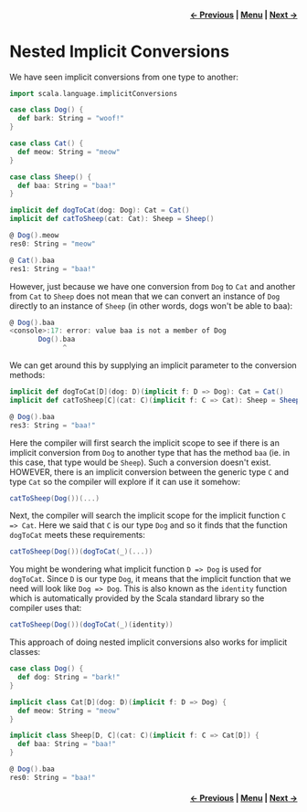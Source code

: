 <h4 align="right">
    <a href="lesson1_3_classes.md">← Previous</a> |
    <a href="../../../../README.md">Menu</a> |
    <a href="../_2_type_classes/lesson2.md">Next →</a>
</h4>

<h1>Nested Implicit Conversions</h1>

We have seen implicit conversions from one type to another:

```scala
import scala.language.implicitConversions

case class Dog() {
  def bark: String = "woof!"
}

case class Cat() {
  def meow: String = "meow"
}

case class Sheep() {
  def baa: String = "baa!"
}

implicit def dogToCat(dog: Dog): Cat = Cat()
implicit def catToSheep(cat: Cat): Sheep = Sheep()
```

```scala
@ Dog().meow
res0: String = "meow"

@ Cat().baa
res1: String = "baa!"
```

However, just because we have one conversion from `Dog` to `Cat` and another from `Cat` to `Sheep` does not mean that we 
can convert an instance of `Dog` directly to an instance of `Sheep` (in other words, dogs won't be able to baa):

```scala
@ Dog().baa
<console>:17: error: value baa is not a member of Dog
       Dog().baa
             ^
```

We can get around this by supplying an implicit parameter to the conversion methods:

```scala
implicit def dogToCat[D](dog: D)(implicit f: D => Dog): Cat = Cat()
implicit def catToSheep[C](cat: C)(implicit f: C => Cat): Sheep = Sheep()
```

```scala
@ Dog().baa
res3: String = "baa!"
```

Here the compiler will first search the implicit scope to see if there is an implicit conversion from `Dog` to another 
type that has the method `baa` (ie. in this case, that type would be `Sheep`). Such a conversion doesn't exist. HOWEVER,
there is an implicit conversion between the generic type `C` and type `Cat` so the compiler will explore if it can use
it somehow: 

```scala
catToSheep(Dog())(...)
```

Next, the compiler will search the implicit scope for the implicit function `C => Cat`. Here we said that `C` is our 
type `Dog` and so it finds that the function `dogToCat` meets these requirements:

```scala
catToSheep(Dog())(dogToCat(_)(...))
```

You might be wondering what implicit function `D => Dog` is used for `dogToCat`. Since `D` is our type `Dog`, it means
that the implicit function that we need will look like `Dog => Dog`. This is also known as the `identity` function which
is automatically provided by the Scala standard library so the compiler uses that:

```scala
catToSheep(Dog())(dogToCat(_)(identity))
```

This approach of doing nested implicit conversions also works for implicit classes:

```scala
case class Dog() {
  def dog: String = "bark!"
}

implicit class Cat[D](dog: D)(implicit f: D => Dog) {
  def meow: String = "meow"
}

implicit class Sheep[D, C](cat: C)(implicit f: C => Cat[D]) {
  def baa: String = "baa!"
}
```

```scala
@ Dog().baa
res0: String = "baa!"
```

<h4 align="right">
    <a href="lesson1_3_classes.md">← Previous</a> |
    <a href="../../../../README.md">Menu</a> |
    <a href="../_2_type_classes/lesson2.md">Next →</a>
</h4>
